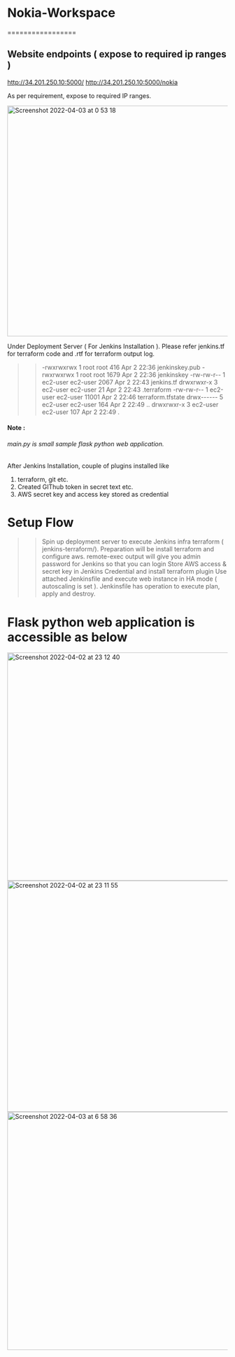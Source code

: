 # Nokia-Workspace
=================


## Website endpoints ( expose to required ip ranges )

http://34.201.250.10:5000/
http://34.201.250.10:5000/nokia

As per requirement, expose to required IP ranges.

<img width="527" alt="Screenshot 2022-04-03 at 0 53 18" src="https://user-images.githubusercontent.com/59736927/161403986-4a8eb296-e733-48ec-87eb-6d20db50a3fe.png">

Under Deployment Server ( For Jenkins Installation ). Please refer jenkins.tf for terraform code and .rtf for terraform output log.

>>
>>-rwxrwxrwx 1 root     root       416 Apr  2 22:36 jenkinskey.pub
>>-rwxrwxrwx 1 root     root      1679 Apr  2 22:36 jenkinskey
>>-rw-rw-r-- 1 ec2-user ec2-user  2067 Apr  2 22:43 jenkins.tf
>>drwxrwxr-x 3 ec2-user ec2-user    21 Apr  2 22:43 .terraform
>>-rw-rw-r-- 1 ec2-user ec2-user 11001 Apr  2 22:46 terraform.tfstate
>>drwx------ 5 ec2-user ec2-user   164 Apr  2 22:49 ..
>>drwxrwxr-x 3 ec2-user ec2-user   107 Apr  2 22:49 .
>>

#### Note :
###### main.py is small sample flask python web application.

After Jenkins Installation, couple of plugins installed like 
1. terraform, git etc.
2. Created GIThub token in secret text etc.
3. AWS secret key and access key stored as credential

Setup Flow
=============
>> Spin up deployment server to execute Jenkins infra terraform ( jenkins-terraform/). Preparation will be install terraform and configure aws.
>> remote-exec output will give you admin password for Jenkins so that you can login
>> Store AWS access & secret key in Jenkins Credential and install terraform plugin
>> Use attached Jenkinsfile and execute web instance in HA mode ( autoscaling is set ).
>> Jenkinsfile has operation to execute plan, apply and destroy.

Flask python web application is accessible as below 
=================

<img width="521" alt="Screenshot 2022-04-02 at 23 12 40" src="https://user-images.githubusercontent.com/59736927/161406706-f1874131-58b7-46fe-b605-d2aa8d4f8914.png">

<img width="528" alt="Screenshot 2022-04-02 at 23 11 55" src="https://user-images.githubusercontent.com/59736927/161406713-11db19b4-41fc-4361-af95-771712cff78c.png">

<img width="544" alt="Screenshot 2022-04-03 at 6 58 36" src="https://user-images.githubusercontent.com/59736927/161412296-e0a065fd-c56f-41e3-9c12-5d7f3f642c39.png">




